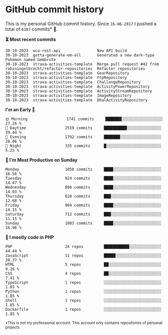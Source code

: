 # GitHub commit history
This is my personal GitHub commit history. Since <!--START_SECTION:first-commit-date-->`16-06-2017`<!--END_SECTION:first-commit-date--> I pushed a total of <!--START_SECTION:total-commit-count-->`6387`<!--END_SECTION:total-commit-count--> commits* 🎉.

<!--START_SECTION:most-recent-commits-->
**⏳ Most recent commits**
                                        
```text
30-10-2023  wca-rest-api                New API build
30-10-2023  gotta-generate-em-all       Generated a new dark-type Pokémon named Gembrute
30-10-2023  strava-activities-template  Merge pull request #42 from robiningelbrecht/refactor-repositories  Refactor repositories
30-10-2023  strava-activities-template  GearRepository
30-10-2023  strava-activities-template  FtpRepository
30-10-2023  strava-activities-template  ChallengeRepository
30-10-2023  strava-activities-template  ActivityPowerRepository
30-10-2023  strava-activities-template  ActivityStreamRepository
30-10-2023  strava-activities-template  ImageRepository
30-10-2023  strava-activities-template  DbalActivityRepository
```
<!--END_SECTION:most-recent-commits-->  

<!--START_SECTION:commits-per-day-time-->
**I&#039;m an Early 🐤**

```text
🌞 Morning                 1741 commits     ███████░░░░░░░░░░░░░░░░░░   27.26 %
🌆 Daytime                 2519 commits     ██████████░░░░░░░░░░░░░░░   39.44 %
🌃 Evening                 1792 commits     ███████░░░░░░░░░░░░░░░░░░   28.06 %
🌙 Night                   335 commits      █░░░░░░░░░░░░░░░░░░░░░░░░   5.25 %
```
<!--END_SECTION:commits-per-day-time-->  

<!--START_SECTION:commits-per-weekday-->
**📅 I&#039;m Most Productive on Sunday**

```text
Monday                    1058 commits     ████░░░░░░░░░░░░░░░░░░░░░   16.56 %
Tuesday                   924 commits      ████░░░░░░░░░░░░░░░░░░░░░   14.47 %
Wednesday                 896 commits      ████░░░░░░░░░░░░░░░░░░░░░   14.03 %
Thursday                  810 commits      ███░░░░░░░░░░░░░░░░░░░░░░   12.68 %
Friday                    904 commits      ████░░░░░░░░░░░░░░░░░░░░░   14.15 %
Saturday                  712 commits      ███░░░░░░░░░░░░░░░░░░░░░░   11.15 %
Sunday                    1083 commits     ████░░░░░░░░░░░░░░░░░░░░░   16.96 %
```
<!--END_SECTION:commits-per-weekday-->  

<!--START_SECTION:repos-per-language-->
**💬 I mostly code in PHP**

```text
PHP                       24 repos         ███████████░░░░░░░░░░░░░░   44.44 %
JavaScript                11 repos         █████░░░░░░░░░░░░░░░░░░░░   20.37 %
HTML                      5 repos          ██░░░░░░░░░░░░░░░░░░░░░░░   9.26 %
CSS                       4 repos          ██░░░░░░░░░░░░░░░░░░░░░░░   7.41 %
TypeScript                1 repos          ░░░░░░░░░░░░░░░░░░░░░░░░░   1.85 %
Python                    1 repos          ░░░░░░░░░░░░░░░░░░░░░░░░░   1.85 %
Shell                     1 repos          ░░░░░░░░░░░░░░░░░░░░░░░░░   1.85 %
Dockerfile                1 repos          ░░░░░░░░░░░░░░░░░░░░░░░░░   1.85 %
```
<!--END_SECTION:repos-per-language-->  

<sub>*This is not my professional account. This account only contains repositories of personal projects</sub>
